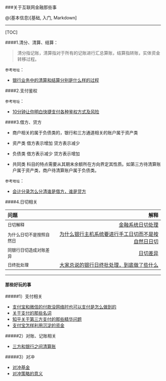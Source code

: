 

###关于互联网金融那些事

@(基本信息)[基础, 入门, Markdown]


----------


[TOC]


####1.清分、清算、结算：


> 清分指记账，清算指对于所有的记账进行汇总算账，结算指转账，实体资金转移过程。

`参考地址`：
 - [银行业务中的清算和结算分别是什么样的过程](https://www.zhihu.com/question/19892912)



####2.支付鉴权

`参考地址`：

- [10分钟让你明白快捷支付各种鉴权方式及风险](http://blog.csdn.net/baize_security/article/details/60762670)

####3.借方、贷方

- 商户相关的属于负债类的，银行和三方通道相关的账户属于资产类

- 资产类 借方表示增加 贷方表示减少
- 负债类 借方表示减少 贷方表示增加
- 共同类 科目的特点需要从其期末余额所在方向界定其性质。如第三方待清算账户属于资产类，商户待清算账户属于负债类。



`参考地址`：
- [会计分录怎么分清谁是借方，谁是贷方](https://www.zhihu.com/question/23660167/answer/35872157)


####4.日切相关

| 问题		|解释			| 
| :-------- | -------------:| 
| `日切解释`|   [金融系统日切处理](http://blog.csdn.net/zhanglu0223/article/details/47378459) 	|
| `为什么日切不是按照自然日`  |  [为什么银行主机系统要进行手工日切而不是按自然日日切](https://www.zhihu.com/question/35654796/answer/82166414)	| 
|`同银行日切造成对账差异`	|	[日切差异](https://www.zhihu.com/question/36044523)	|
|`日终批处理`	|	[大家总说的银行日终批处理，到底做了些什么](http://toutiao.manqian.cn/wz_ef0BKcVKox.html)	|


---

####  那些好玩的事

#####1）支付相关

- [支付宝和微信的付款没网络时也可以支付是怎么做到的](https://www.zhihu.com/question/49811134)
- [关于支付的那些名词](http://www.sohu.com/a/70202301_115738)
- [知乎关于第三方支付的那些精华问题](https://www.zhihu.com/topic/19575436/top-answers)
- [支付宝怎样利用沉淀的资金](https://www.zhihu.com/question/20770003)

#####2）对账、记账相关

- [三方和银行之间清算账](https://www.zhihu.com/question/51674638/answer/127335287)

#####3）对冲
- [对冲基金](https://www.zhihu.com/question/19902214)
- [对冲策略的意义](https://www.zhihu.com/question/20829638)